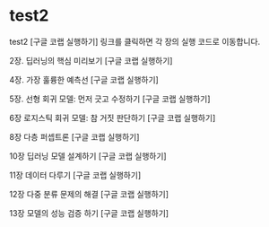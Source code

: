 # test2
test2
[구글 코랩 실행하기] 링크를 클릭하면 각 장의 실행 코드로 이동합니다.

2장. 딥러닝의 핵심 미리보기 [구글 코랩 실행하기]

4장. 가장 훌륭한 예측선 [구글 코랩 실행하기]

5장. 선형 회귀 모델: 먼저 긋고 수정하기 [구글 코랩 실행하기]

6장 로지스틱 회귀 모델: 참 거짓 판단하기 [구글 코랩 실행하기]

8장 다층 퍼셉트론 [구글 코랩 실행하기]

10장 딥러닝 모델 설계하기 [구글 코랩 실행하기]

11장 데이터 다루기 [구글 코랩 실행하기]

12장 다중 분류 문제의 해결 [구글 코랩 실행하기]

13장 모델의 성능 검증 하기 [구글 코랩 실행하기]
